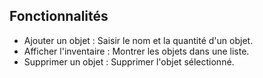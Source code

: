 ## Fonctionnalités

- Ajouter un objet : Saisir le nom et la quantité d'un objet.
- Afficher l'inventaire : Montrer les objets dans une liste.
- Supprimer un objet : Supprimer l'objet sélectionné.
